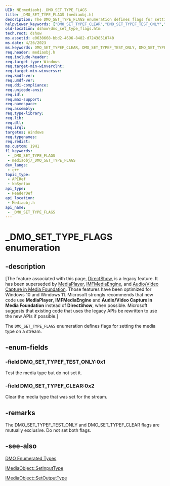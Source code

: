 ```yaml
---
UID: NE:mediaobj._DMO_SET_TYPE_FLAGS
title: _DMO_SET_TYPE_FLAGS (mediaobj.h)
description: The DMO_SET_TYPE_FLAGS enumeration defines flags for setting the media type on a stream.
helpviewer_keywords: ["DMO_SET_TYPEF_CLEAR","DMO_SET_TYPEF_TEST_ONLY","DMO_SET_TYPE_FLAGS","DMO_SET_TYPE_FLAGSEnumeration","_DMO_SET_TYPE_FLAGS","_DMO_SET_TYPE_FLAGS enumeration [DirectShow]","dshow.dmo_set_type_flags","mediaobj/DMO_SET_TYPEF_CLEAR","mediaobj/DMO_SET_TYPEF_TEST_ONLY","mediaobj/_DMO_SET_TYPE_FLAGS"]
old-location: dshow\dmo_set_type_flags.htm
tech.root: dshow
ms.assetid: e0638668-bbd2-4696-8482-d72438510740
ms.date: 4/26/2023
ms.keywords: DMO_SET_TYPEF_CLEAR, DMO_SET_TYPEF_TEST_ONLY, DMO_SET_TYPE_FLAGS , DMO_SET_TYPE_FLAGSEnumeration, _DMO_SET_TYPE_FLAGS, _DMO_SET_TYPE_FLAGS enumeration [DirectShow], dshow.dmo_set_type_flags, mediaobj/DMO_SET_TYPEF_CLEAR, mediaobj/DMO_SET_TYPEF_TEST_ONLY, mediaobj/_DMO_SET_TYPE_FLAGS
req.header: mediaobj.h
req.include-header: 
req.target-type: Windows
req.target-min-winverclnt: 
req.target-min-winversvr: 
req.kmdf-ver: 
req.umdf-ver: 
req.ddi-compliance: 
req.unicode-ansi: 
req.idl: 
req.max-support: 
req.namespace: 
req.assembly: 
req.type-library: 
req.lib: 
req.dll: 
req.irql: 
targetos: Windows
req.typenames: 
req.redist: 
ms.custom: 19H1
f1_keywords:
 - _DMO_SET_TYPE_FLAGS
 - mediaobj/_DMO_SET_TYPE_FLAGS
dev_langs:
 - c++
topic_type:
 - APIRef
 - kbSyntax
api_type:
 - HeaderDef
api_location:
 - Mediaobj.h
api_name:
 - _DMO_SET_TYPE_FLAGS
---
```


# _DMO_SET_TYPE_FLAGS enumeration


## -description

\[The feature associated with this page, [DirectShow](/windows/win32/directshow/directshow), is a legacy feature. It has been superseded by [MediaPlayer](/uwp/api/Windows.Media.Playback.MediaPlayer), [IMFMediaEngine](/windows/win32/api/mfmediaengine/nn-mfmediaengine-imfmediaengine), and [Audio/Video Capture in Media Foundation](/windows/win32/medfound/audio-video-capture-in-media-foundation). Those features have been optimized for Windows 10 and Windows 11. Microsoft strongly recommends that new code use **MediaPlayer**, **IMFMediaEngine** and **Audio/Video Capture in Media Foundation** instead of **DirectShow**, when possible. Microsoft suggests that existing code that uses the legacy APIs be rewritten to use the new APIs if possible.\]

The <code>DMO_SET_TYPE_FLAGS</code> enumeration defines flags for setting the media type on a stream.

## -enum-fields

### -field DMO_SET_TYPEF_TEST_ONLY:0x1

Test the media type but do not set it.

### -field DMO_SET_TYPEF_CLEAR:0x2

Clear the media type that was set for the stream.

## -remarks

The DMO_SET_TYPEF_TEST_ONLY and DMO_SET_TYPEF_CLEAR flags are mutually exclusive. Do not set both flags.

## -see-also

<a href="/windows/desktop/DirectShow/dmo-enumerated-types">DMO Enumerated Types</a>



<a href="/windows/desktop/api/mediaobj/nf-mediaobj-imediaobject-setinputtype">IMediaObject::SetInputType</a>



<a href="/windows/desktop/api/mediaobj/nf-mediaobj-imediaobject-setoutputtype">IMediaObject::SetOutputType</a>
